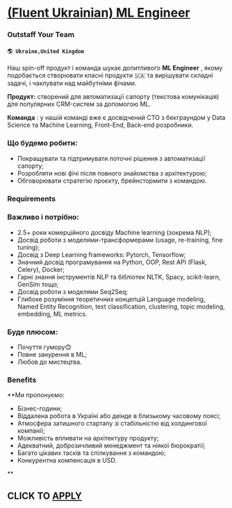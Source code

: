 # [(Fluent Ukrainian) ML Engineer](https://www.remotewlb.com/apply/fluent-ukrainian-ml-engineer)  
### Outstaff Your Team  
#### `🌎 Ukraine,United Kingdom`  

Наш spin-off продукт і команда шукає допитливого **ML Engineer** , якому подобається створювати класні продукти 🇺🇦 та вирішувати складні задачі, і чаклувати над майбутніми фічами.

 **Продукт:** створений для автоматизації сапорту (текстова комунікація) для популярних CRM-систем за допомогою ML.

 **Команда** : у нашій команді вже є досвідчений СТО з беĸграундом у Data Science та Machine Learning, Front-End, Back-end розробники.

### Що будемо робити:

  * Покращувати та підтримувати поточні рішення з автоматизації сапорту;
  * Розробляти нові фічі після повного знайомства з архітектурою;
  * Обговорювати стратегію проєкту, брейнстормити з командою.

### Requirements

### Важливо і потрібно:

  * 2.5+ роки комерційного досвіду Machine learning (зокрема NLP);
  * Досвід роботи з моделями-трансформерами (usage, re-training, fine tuning);
  * Досвід з Deep Learning frameworks: Pytorch, Tensorflow;
  * Значний досвід програмування на Python, OOP, Rest API (Flask, Celery), Docker;
  * Гарні знання інструментів NLP та бібліотек NLTK, Spacy, scikit-learn, GenSim тощо;
  * Досвід роботи з моделями Seq2Seq;
  * Глибоке розуміння теоретичних концепцій Language modeling, Named Entity Recognition, text classification, clustering, topic modeling, embedding, ML metrics.

### Буде плюсом:

  * Почуття гумору😊
  * Повне занурення в ML;
  * Любов до мистецтва. 

### Benefits

 **Ми пропонуємо:

  * Бізнес-години; 
  * Віддалена робота в Україні або деінде в близькому часовому поясі;
  * Атмосфера затишного стартапу зі стабільністю від холдингової компанії;
  * Можливість впливати на архітектуру продукту;
  * Адекватний, доброзичливий менеджмент та ніякої бюрократії;
  * Багато цікавих тасків та спілкування з командою;
  * Конкурентна компенсація в USD. 

**

  
## CLICK TO [APPLY](https://www.remotewlb.com/apply/fluent-ukrainian-ml-engineer)

